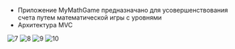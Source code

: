 - Приложение MyMathGame предназначано для усовершенствования счета путем математической игры с уровнями
- Архитектура MVC

![7](https://user-images.githubusercontent.com/71032169/223084724-c52eb48f-64a3-4e21-983b-85a0994a5297.jpg)
![8](https://user-images.githubusercontent.com/71032169/223084753-a3215c26-0f59-473b-96d7-191d39229827.jpg)
![9](https://user-images.githubusercontent.com/71032169/223084793-384d8313-e540-4d1d-a519-6f2f3653fa9b.jpg)
![10](https://user-images.githubusercontent.com/71032169/223084813-a62f9edd-0cfe-41cb-85a6-34fe87e1e565.jpg)
